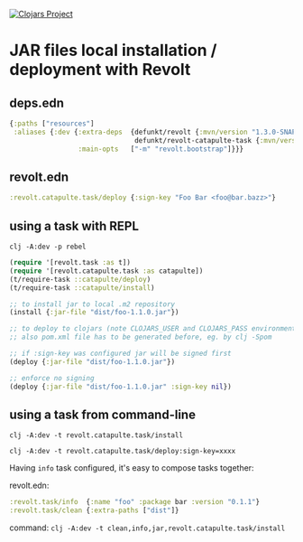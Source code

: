 [![Clojars Project](https://img.shields.io/clojars/v/defunkt/revolt-catapulte-task.svg)](https://clojars.org/defunkt/revolt-catapulte-task)

# JAR files local installation / deployment with Revolt

## deps.edn

``` clojure
{:paths ["resources"]
 :aliases {:dev {:extra-deps  {defunkt/revolt {:mvn/version "1.3.0-SNAPSHOT"}
                               defunkt/revolt-catapulte-task {:mvn/version "0.1.1"}}
                 :main-opts   ["-m" "revolt.bootstrap"]}}}
```

## revolt.edn

``` clojure
:revolt.catapulte.task/deploy {:sign-key "Foo Bar <foo@bar.bazz>"}
```

## using a task with REPL

`clj -A:dev -p rebel`

``` clojure
(require '[revolt.task :as t])
(require '[revolt.catapulte.task :as catapulte])
(t/require-task ::catapulte/deploy)
(t/require-task ::catapulte/install)

;; to install jar to local .m2 repository
(install {:jar-file "dist/foo-1.1.0.jar"})

;; to deploy to clojars (note CLOJARS_USER and CLOJARS_PASS environmental variables need to be set)
;; also pom.xml file has to be generated before, eg. by clj -Spom

;; if :sign-key was configured jar will be signed first
(deploy {:jar-file "dist/foo-1.1.0.jar"})

;; enforce no signing
(deploy {:jar-file "dist/foo-1.1.0.jar" :sign-key nil})
```

## using a task from command-line

`clj -A:dev -t revolt.catapulte.task/install`

`clj -A:dev -t revolt.catapulte.task/deploy:sign-key=xxxx`

Having `info` task configured, it's easy to compose tasks together:

revolt.edn:
``` clojure
:revolt.task/info  {:name "foo" :package bar :version "0.1.1"}
:revolt.task/clean {:extra-paths ["dist"]}
```

command:
`clj -A:dev -t clean,info,jar,revolt.catapulte.task/install`


